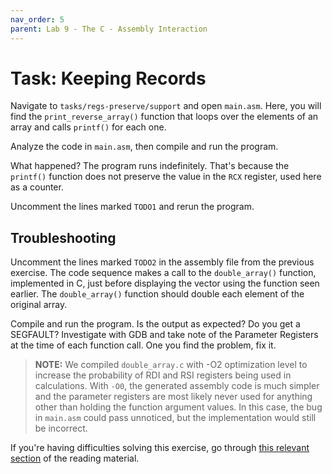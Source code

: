 ```yaml
---
nav_order: 5
parent: Lab 9 - The C - Assembly Interaction
---
```


# Task: Keeping Records

Navigate to `tasks/regs-preserve/support` and open `main.asm`.
Here, you will find the  `print_reverse_array()` function that loops over the elements of an array and calls `printf()` for each one.

Analyze the code in `main.asm`, then compile and run the program.

What happened?
The program runs indefinitely.
That's because the `printf()` function does not preserve the value in the `RCX` register, used here as a counter.

Uncomment the lines marked `TODO1` and rerun the program.

## Troubleshooting

Uncomment the lines marked `TODO2` in the assembly file from the previous exercise.
The code sequence makes a call to the `double_array()` function, implemented in C, just before displaying the vector using the function seen earlier.
The `double_array()` function should double each element of the original array.

Compile and run the program.
Is the output as expected?
Do you get a SEGFAULT?
Investigate with GDB and take note of the Parameter Registers at the time of each function call.
One you find the problem, fix it.

> **NOTE:** We compiled `double_array.c` with -O2 optimization level to increase the probability of RDI and RSI registers being used in calculations.
> With `-O0`, the generated assembly code is much simpler and the parameter registers are most likely never used for anything other than holding the function argument values.
> In this case, the bug in `main.asm` could pass unnoticed, but the implementation would still be incorrect.

If you're having difficulties solving this exercise, go through [this relevant section](../../reading/calling-convention.md) of the reading material.
